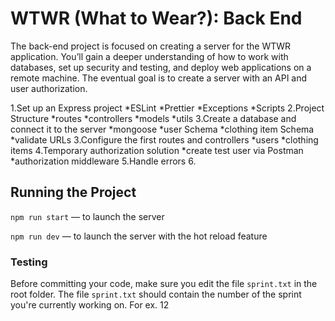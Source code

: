 # WTWR (What to Wear?): Back End

The back-end project is focused on creating a server for the WTWR application. You’ll gain a deeper understanding of how to work with databases, set up security and testing, and deploy web applications on a remote machine. The eventual goal is to create a server with an API and user authorization.

1.Set up an Express project
  *ESLint
  *Prettier
  *Exceptions 
  *Scripts 
2.Project Structure
  *routes
  *controllers
  *models
  *utils
3.Create a database and connect it to the server
  *mongoose 
  *user Schema
  *clothing item Schema
  *validate URLs
3.Configure the first routes and controllers 
  *users
  *clothing items 
4.Temporary authorization solution
  *create test user via Postman
  *authorization middleware
5.Handle errors
6.

## Running the Project

`npm run start` — to launch the server

`npm run dev` — to launch the server with the hot reload feature

### Testing

Before committing your code, make sure you edit the file `sprint.txt` in the root folder. The file `sprint.txt` should contain the number of the sprint you're currently working on. For ex. 12
